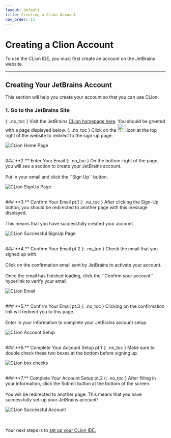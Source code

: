 ```yaml
---
layout: default
title: Creating a CLion Account
nav_order: 11
---
```


# Creating a Clion Account

To use the CLion IDE, you must first create an account on the JetBrains website. 

---
## Creating Your JetBrains Account
This section will help you create your account so that you can use CLion.

### **1.** Go to the JetBrains Site
{: .no_toc }
Visit the JetBrains [CLion homepage here](https://www.jetbrains.com/clion/). You should be greeted with a page displayed below.
{: .no_toc }
Click on the <img src="https://cdn.discordapp.com/attachments/498622698050813962/695542876016476160/unknown.png" alt="drawing" width="25"/> icon at the top right of the website to redirect to the sign-up page.

![CLion Home Page](https://cdn.discordapp.com/attachments/498622698050813962/695022168819499038/unknown.png "CLion HomePage alt text")

<br/>
### **2.** Enter Your Email
{: .no_toc }
On the bottom-right of the page, you will see a section to create your JetBrains account.
<br/><br/>
Put in your email and click the ``Sign Up`` button.

![CLion SignUp Page](https://cdn.discordapp.com/attachments/498622698050813962/695022993683775498/unknown.png "CLion SignUp alt text")

<br/>
### **3.** Confirm Your Email pt.1
{: .no_toc }
After clicking the Sign-Up button, you should be redirected to another page with this message displayed. 
<br/><br/>
This means that you have successfully created your account.

![CLion Successful SignUp Page](https://cdn.discordapp.com/attachments/619382734984577042/695023479334109264/unknown.png "CLion Confirmation Signup alt text")

<br/>
### **4.** Confirm Your Email pt.2 
{: .no_toc }
Check the email that you signed up with. 
<br/><br/>
Click on the confirmation email sent by JetBrains to activate your account.
<br/><br/>
Once the email has finished loading, click the ``Confirm your account`` hyperlink to verify your email.

![CLion Email](https://cdn.discordapp.com/attachments/694977588405469265/694990599753039973/unknown.png "Clion email alt text")

<br/>
### **5.** Confirm Your Email pt.3
{: .no_toc }
Clicking on the confirmation link will redirect you to this page. 
<br/><br/>
Enter in your information to complete your JetBrains account setup.

![CLion Account Setup](https://cdn.discordapp.com/attachments/498622698050813962/695813579433312346/unknown.png "CLion Accountpage alt text")

<br/>
### **6.** Complete Your Account Setup pt.1
{: .no_toc }
Make sure to double check these two boxes at the bottom before signing up.

![CLion box checks](https://cdn.discordapp.com/attachments/694977588405469265/694990889902145596/unknown.png "CLion checkboxes")

<br/>
### **7.** Complete Your Account Setup pt.2
{: .no_toc }
After filling in your information, click the Submit button at the bottom of the screen. 
<br/><br/>
You will be redirected to another page. This means that you have successfully set-up your JetBrains account!

![CLion Successful Account](https://cdn.discordapp.com/attachments/498622698050813962/695025702109446246/unknown.png "CLion account")

<br/><br/>
Your next steps is to [set up your CLion IDE.](https://go-maun.github.io/Keegan-Lawrance-User-Documentation/docs/Installing-CLion/)
